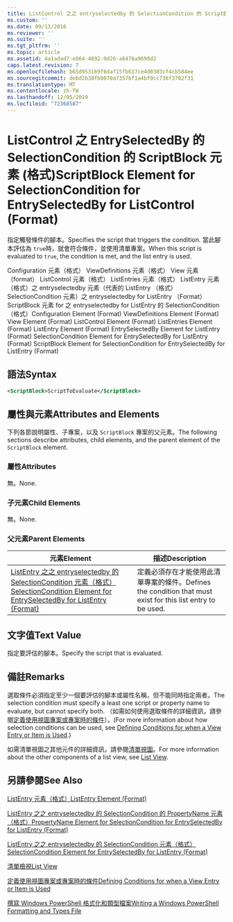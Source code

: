 ```yaml
---
title: ListControl 之之 entryselectedby 的 SelectionCondition 的 ScriptBlock 元素（格式） |Microsoft Docs
ms.custom: ''
ms.date: 09/13/2016
ms.reviewer: ''
ms.suite: ''
ms.tgt_pltfrm: ''
ms.topic: article
ms.assetid: 4a1adad7-e864-4892-9d26-a6476a9698d2
caps.latest.revision: 7
ms.openlocfilehash: b65d953169f6daf15fb617ce4d0303cf4cb584ee
ms.sourcegitcommit: debd2b38fb8070a7357bf1a4bf9cc736f3702f31
ms.translationtype: MT
ms.contentlocale: zh-TW
ms.lasthandoff: 12/05/2019
ms.locfileid: "72368587"
---
```

# <a name="scriptblock-element-for-selectioncondition-for-entryselectedby-for-listcontrol-format"></a><span data-ttu-id="13355-102">ListControl 之 EntrySelectedBy 的 SelectionCondition 的 ScriptBlock 元素 (格式)</span><span class="sxs-lookup"><span data-stu-id="13355-102">ScriptBlock Element for SelectionCondition for EntrySelectedBy for ListControl (Format)</span></span>

<span data-ttu-id="13355-103">指定觸發條件的腳本。</span><span class="sxs-lookup"><span data-stu-id="13355-103">Specifies the script that triggers the condition.</span></span> <span data-ttu-id="13355-104">當此腳本評估為 `true`時，就會符合條件，並使用清單專案。</span><span class="sxs-lookup"><span data-stu-id="13355-104">When this script is evaluated to `true`, the condition is met, and the list entry is used.</span></span>

<span data-ttu-id="13355-105">Configuration 元素（格式） ViewDefinitions 元素（格式） View 元素（format） ListControl 元素（格式） ListEntries 元素（格式） ListEntry 元素（格式）之 entryselectedby 元素（代表的 ListEntry （格式） SelectionCondition 元素）之 entryselectedby for ListEntry （Format） ScriptBlock 元素 for 之 entryselectedby for ListEntry 的 SelectionCondition （格式）</span><span class="sxs-lookup"><span data-stu-id="13355-105">Configuration Element (Format) ViewDefinitions Element (Format) View Element (Format) ListControl Element (Format) ListEntries Element (Format) ListEntry Element (Format) EntrySelectedBy Element for ListEntry (Format) SelectionCondition Element for EntrySelectedBy for ListEntry (Format) ScriptBlock Element for SelectionCondition for EntrySelectedBy for ListEntry (Format)</span></span>

## <a name="syntax"></a><span data-ttu-id="13355-106">語法</span><span class="sxs-lookup"><span data-stu-id="13355-106">Syntax</span></span>

```xml
<ScriptBlock>ScriptToEvaluate</ScriptBlock>
```

## <a name="attributes-and-elements"></a><span data-ttu-id="13355-107">屬性與元素</span><span class="sxs-lookup"><span data-stu-id="13355-107">Attributes and Elements</span></span>

<span data-ttu-id="13355-108">下列各節說明屬性、子專案，以及 `ScriptBlock` 專案的父元素。</span><span class="sxs-lookup"><span data-stu-id="13355-108">The following sections describe attributes, child elements, and the parent element of the `ScriptBlock` element.</span></span>

### <a name="attributes"></a><span data-ttu-id="13355-109">屬性</span><span class="sxs-lookup"><span data-stu-id="13355-109">Attributes</span></span>

<span data-ttu-id="13355-110">無。</span><span class="sxs-lookup"><span data-stu-id="13355-110">None.</span></span>

### <a name="child-elements"></a><span data-ttu-id="13355-111">子元素</span><span class="sxs-lookup"><span data-stu-id="13355-111">Child Elements</span></span>

<span data-ttu-id="13355-112">無。</span><span class="sxs-lookup"><span data-stu-id="13355-112">None.</span></span>

### <a name="parent-elements"></a><span data-ttu-id="13355-113">父元素</span><span class="sxs-lookup"><span data-stu-id="13355-113">Parent Elements</span></span>

|<span data-ttu-id="13355-114">元素</span><span class="sxs-lookup"><span data-stu-id="13355-114">Element</span></span>|<span data-ttu-id="13355-115">描述</span><span class="sxs-lookup"><span data-stu-id="13355-115">Description</span></span>|
|-------------|-----------------|
|[<span data-ttu-id="13355-116">ListEntry 之之 entryselectedby 的 SelectionCondition 元素（格式）</span><span class="sxs-lookup"><span data-stu-id="13355-116">SelectionCondition Element for EntrySelectedBy for ListEntry (Format)</span></span>](./selectioncondition-element-for-entryselectedby-for-listcontrol-format.md)|<span data-ttu-id="13355-117">定義必須存在才能使用此清單專案的條件。</span><span class="sxs-lookup"><span data-stu-id="13355-117">Defines the condition that must exist for this list entry to be used.</span></span>|

## <a name="text-value"></a><span data-ttu-id="13355-118">文字值</span><span class="sxs-lookup"><span data-stu-id="13355-118">Text Value</span></span>

<span data-ttu-id="13355-119">指定要評估的腳本。</span><span class="sxs-lookup"><span data-stu-id="13355-119">Specify the script that is evaluated.</span></span>

## <a name="remarks"></a><span data-ttu-id="13355-120">備註</span><span class="sxs-lookup"><span data-stu-id="13355-120">Remarks</span></span>

<span data-ttu-id="13355-121">選取條件必須指定至少一個要評估的腳本或屬性名稱，但不能同時指定兩者。</span><span class="sxs-lookup"><span data-stu-id="13355-121">The selection condition must specify a least one script or property name to evaluate, but cannot specify both.</span></span> <span data-ttu-id="13355-122">（如需如何使用選取條件的詳細資訊，請參閱[定義使用視圖專案或專案時的條件](./defining-conditions-for-displaying-data.md)）。</span><span class="sxs-lookup"><span data-stu-id="13355-122">(For more information about how selection conditions can be used, see [Defining Conditions for when a View Entry or Item is Used](./defining-conditions-for-displaying-data.md).)</span></span>

<span data-ttu-id="13355-123">如需清單視圖之其他元件的詳細資訊，請參閱[清單視圖](./creating-a-list-view.md)。</span><span class="sxs-lookup"><span data-stu-id="13355-123">For more information about the other components of a list view, see [List View](./creating-a-list-view.md).</span></span>

## <a name="see-also"></a><span data-ttu-id="13355-124">另請參閱</span><span class="sxs-lookup"><span data-stu-id="13355-124">See Also</span></span>

[<span data-ttu-id="13355-125">ListEntry 元素（格式）</span><span class="sxs-lookup"><span data-stu-id="13355-125">ListEntry Element (Format)</span></span>](./listentry-element-for-listcontrol-format.md)

[<span data-ttu-id="13355-126">ListEntry 之之 entryselectedby 的 SelectionCondition 的 PropertyName 元素（格式）</span><span class="sxs-lookup"><span data-stu-id="13355-126">PropertyName Element for SelectionCondition for EntrySelectedBy for ListEntry (Format)</span></span>](./propertyname-element-for-selectioncondition-for-entryselectedby-for-listcontrol-format.md)

[<span data-ttu-id="13355-127">ListEntry 之之 entryselectedby 的 SelectionCondition 元素（格式）</span><span class="sxs-lookup"><span data-stu-id="13355-127">SelectionCondition Element for EntrySelectedBy for ListEntry (Format)</span></span>](./selectioncondition-element-for-entryselectedby-for-listcontrol-format.md)

[<span data-ttu-id="13355-128">清單檢視</span><span class="sxs-lookup"><span data-stu-id="13355-128">List View</span></span>](./creating-a-list-view.md)

[<span data-ttu-id="13355-129">定義使用視圖專案或專案時的條件</span><span class="sxs-lookup"><span data-stu-id="13355-129">Defining Conditions for when a View Entry or Item is Used</span></span>](./defining-conditions-for-displaying-data.md)

[<span data-ttu-id="13355-130">撰寫 Windows PowerShell 格式化和類型檔案</span><span class="sxs-lookup"><span data-stu-id="13355-130">Writing a Windows PowerShell Formatting and Types File</span></span>](./writing-a-powershell-formatting-file.md)
